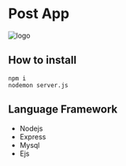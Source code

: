 # Post App 

![logo](https://cdn.discordapp.com/attachments/1198124910950752288/1199497848815886396/image.png?ex=65c2c26c&is=65b04d6c&hm=dae7f3fa1fafbc56091e90e9c47d8f5ba2c405d6fa6749c95d47f660f122ea5c&)

## How to install
```
npm i
nodemon server.js
```

## Language Framework
* Nodejs
* Express
* Mysql
* Ejs
